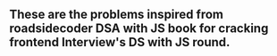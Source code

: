 ## These are the problems inspired from roadsidecoder DSA with JS book for cracking frontend Interview's DS with JS round.
